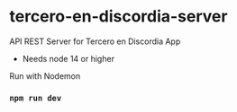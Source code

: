 # tercero-en-discordia-server

API REST Server for Tercero en Discordia App

- Needs node 14 or higher

Run with Nodemon

### `npm run dev`
